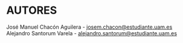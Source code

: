 # AUTORES
José Manuel Chacón Aguilera - josem.chacon@estudiante.uam.es
Alejandro Santorum Varela - alejandro.santorum@estudiante.uam.es